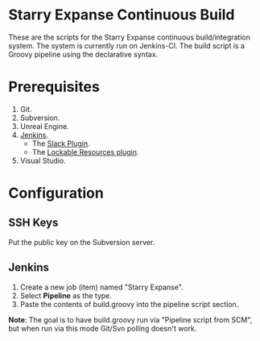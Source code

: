 Starry Expanse Continuous Build
===============================

These are the scripts for the Starry Expanse continuous build/integration
system. The system is currently run on Jenkins-CI. The build script is
a Groovy pipeline using the declarative syntax.

# Prerequisites

1. Git.
2. Subversion.
3. Unreal Engine.
4. [Jenkins](https://jenkins.io).
   * The [Slack Plugin](https://wiki.jenkins.io/display/JENKINS/Slack+Plugin).
   * The [Lockable Resources plugin](https://wiki.jenkins.io/display/JENKINS/Lockable+Resources+Plugin).
5. Visual Studio.

# Configuration

## SSH Keys

Put the public key on the Subversion server.

## Jenkins

1. Create a new job (item) named "Starry Expanse".
2. Select **Pipeline** as the type.
3. Paste the contents of build.groovy into the pipeline script section.

**Note**: The goal is to have build.groovy run via "Pipeline script from SCM", but
when run via this mode Git/Svn polling doesn't work.
